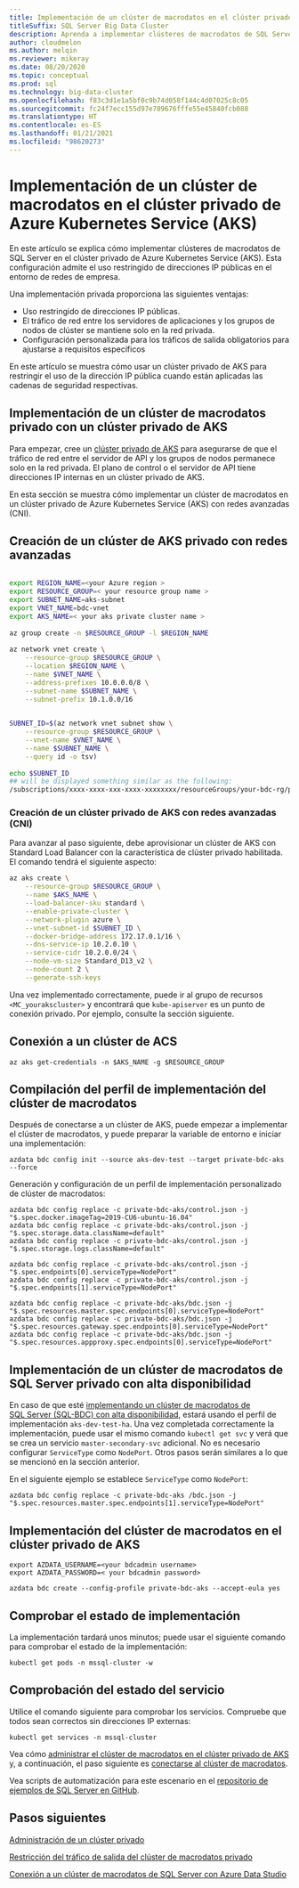 ```yaml
---
title: Implementación de un clúster de macrodatos en el clúster privado de Azure Kubernetes Service (AKS)
titleSuffix: SQL Server Big Data Cluster
description: Aprenda a implementar clústeres de macrodatos de SQL Server con el clúster privado de Azure Kubernetes Service (AKS) con redes avanzadas (CNI).
author: cloudmelon
ms.author: melqin
ms.reviewer: mikeray
ms.date: 08/20/2020
ms.topic: conceptual
ms.prod: sql
ms.technology: big-data-cluster
ms.openlocfilehash: f83c3d1e1a5bf0c9b74d058f144c4d07025c8c05
ms.sourcegitcommit: fc24f7ecc155d97e789676fffe55e45840fcb088
ms.translationtype: HT
ms.contentlocale: es-ES
ms.lasthandoff: 01/21/2021
ms.locfileid: "98620273"
---
```

# <a name="deploy-bdc-in-azure-kubernetes-service-aks-private-cluster"></a>Implementación de un clúster de macrodatos en el clúster privado de Azure Kubernetes Service (AKS)

En este artículo se explica cómo implementar clústeres de macrodatos de SQL Server en el clúster privado de Azure Kubernetes Service (AKS). Esta configuración admite el uso restringido de direcciones IP públicas en el entorno de redes de empresa.

Una implementación privada proporciona las siguientes ventajas:

* Uso restringido de direcciones IP públicas.
* El tráfico de red entre los servidores de aplicaciones y los grupos de nodos de clúster se mantiene solo en la red privada.
* Configuración personalizada para los tráficos de salida obligatorios para ajustarse a requisitos específicos

En este artículo se muestra cómo usar un clúster privado de AKS para restringir el uso de la dirección IP pública cuando están aplicadas las cadenas de seguridad respectivas.

## <a name="deploy-private-bdc-cluster-with-aks-private-cluster"></a>Implementación de un clúster de macrodatos privado con un clúster privado de AKS

Para empezar, cree un [clúster privado de AKS](/azure/aks/private-clusters) para asegurarse de que el tráfico de red entre el servidor de API y los grupos de nodos permanece solo en la red privada. El plano de control o el servidor de API tiene direcciones IP internas en un clúster privado de AKS.

En esta sección se muestra cómo implementar un clúster de macrodatos en un clúster privado de Azure Kubernetes Service (AKS) con redes avanzadas (CNI).

## <a name="create-a-private-aks-cluster-with-advanced-networking"></a>Creación de un clúster de AKS privado con redes avanzadas

```bash

export REGION_NAME=<your Azure region >
export RESOURCE_GROUP=< your resource group name >
export SUBNET_NAME=aks-subnet
export VNET_NAME=bdc-vnet
export AKS_NAME=< your aks private cluster name >
 
az group create -n $RESOURCE_GROUP -l $REGION_NAME
 
az network vnet create \
    --resource-group $RESOURCE_GROUP \
    --location $REGION_NAME \
    --name $VNET_NAME \
    --address-prefixes 10.0.0.0/8 \
    --subnet-name $SUBNET_NAME \
    --subnet-prefix 10.1.0.0/16
 

SUBNET_ID=$(az network vnet subnet show \
    --resource-group $RESOURCE_GROUP \
    --vnet-name $VNET_NAME \
    --name $SUBNET_NAME \
    --query id -o tsv)
 
echo $SUBNET_ID
## will be displayed something similar as the following: 
/subscriptions/xxxx-xxxx-xxx-xxxx-xxxxxxxx/resourceGroups/your-bdc-rg/providers/Microsoft.Network/virtualNetworks/your-aks-vnet/subnets/your-aks-subnet
```

### <a name="create-aks-private-cluster-with-advanced-networking-cni"></a>Creación de un clúster privado de AKS con redes avanzadas (CNI)

Para avanzar al paso siguiente, debe aprovisionar un clúster de AKS con Standard Load Balancer con la característica de clúster privado habilitada. El comando tendrá el siguiente aspecto: 

```bash
az aks create \
    --resource-group $RESOURCE_GROUP \
    --name $AKS_NAME \
    --load-balancer-sku standard \
    --enable-private-cluster \
    --network-plugin azure \
    --vnet-subnet-id $SUBNET_ID \
    --docker-bridge-address 172.17.0.1/16 \
    --dns-service-ip 10.2.0.10 \
    --service-cidr 10.2.0.0/24 \
    --node-vm-size Standard_D13_v2 \
    --node-count 2 \
    --generate-ssh-keys
```

Una vez implementado correctamente, puede ir al grupo de recursos `<MC_yourakscluster>` y encontrará que `kube-apiserver` es un punto de conexión privado. Por ejemplo, consulte la sección siguiente.

## <a name="connect-to-an-aks-cluster"></a>Conexión a un clúster de ACS

```azurecli
az aks get-credentials -n $AKS_NAME -g $RESOURCE_GROUP
```

## <a name="build-big-data-cluster-bdc-deployment-profile"></a>Compilación del perfil de implementación del clúster de macrodatos

Después de conectarse a un clúster de AKS, puede empezar a implementar el clúster de macrodatos, y puede preparar la variable de entorno e iniciar una implementación: 

```azurecli
azdata bdc config init --source aks-dev-test --target private-bdc-aks --force
```

Generación y configuración de un perfil de implementación personalizado de clúster de macrodatos:

```azurecli
azdata bdc config replace -c private-bdc-aks/control.json -j "$.spec.docker.imageTag=2019-CU6-ubuntu-16.04"
azdata bdc config replace -c private-bdc-aks/control.json -j "$.spec.storage.data.className=default"
azdata bdc config replace -c private-bdc-aks/control.json -j "$.spec.storage.logs.className=default"

azdata bdc config replace -c private-bdc-aks/control.json -j "$.spec.endpoints[0].serviceType=NodePort"
azdata bdc config replace -c private-bdc-aks/control.json -j "$.spec.endpoints[1].serviceType=NodePort"

azdata bdc config replace -c private-bdc-aks/bdc.json -j "$.spec.resources.master.spec.endpoints[0].serviceType=NodePort"
azdata bdc config replace -c private-bdc-aks/bdc.json -j "$.spec.resources.gateway.spec.endpoints[0].serviceType=NodePort"
azdata bdc config replace -c private-bdc-aks/bdc.json -j "$.spec.resources.appproxy.spec.endpoints[0].serviceType=NodePort"
```

## <a name="deploy-private-sql-server-big-data-cluster-with-ha"></a>Implementación de un clúster de macrodatos de SQL Server privado con alta disponibilidad

En caso de que esté [implementando un clúster de macrodatos de SQL Server (SQL-BDC) con alta disponibilidad](deployment-high-availability.md), estará usando el perfil de implementación `aks-dev-test-ha`. Una vez completada correctamente la implementación, puede usar el mismo comando `kubectl get svc` y verá que se crea un servicio `master-secondary-svc` adicional. No es necesario configurar `ServiceType` como `NodePort`. Otros pasos serán similares a lo que se mencionó en la sección anterior.

En el siguiente ejemplo se establece `ServiceType` como `NodePort`:

```azurecli
azdata bdc config replace -c private-bdc-aks /bdc.json -j "$.spec.resources.master.spec.endpoints[1].serviceType=NodePort"
```

## <a name="deploy-bdc-in-aks-private-cluster"></a>Implementación del clúster de macrodatos en el clúster privado de AKS

```azurecli
export AZDATA_USERNAME=<your bdcadmin username>
export AZDATA_PASSWORD=< your bdcadmin password>

azdata bdc create --config-profile private-bdc-aks --accept-eula yes
```

## <a name="check-deployment-status"></a>Comprobar el estado de implementación

La implementación tardará unos minutos; puede usar el siguiente comando para comprobar el estado de la implementación: 

```console
kubectl get pods -n mssql-cluster -w
```

## <a name="check-the-service-status"></a>Comprobación del estado del servicio

Utilice el comando siguiente para comprobar los servicios. Compruebe que todos sean correctos sin direcciones IP externas:

```console
kubectl get services -n mssql-cluster
```

Vea cómo [administrar el clúster de macrodatos en el clúster privado de AKS](private-manage.md) y, a continuación, el paso siguiente es [conectarse al clúster de macrodatos](connect-to-big-data-cluster.md).

Vea scripts de automatización para este escenario en el [repositorio de ejemplos de SQL Server en GitHub](https://github.com/microsoft/sql-server-samples/tree/master/samples/features/sql-big-data-cluster/deployment/private-aks).

## <a name="next-steps"></a>Pasos siguientes

[Administración de un clúster privado](private-manage.md)

[Restricción del tráfico de salida del clúster de macrodatos privado](private-restrict-egress-traffic.md)

[Conexión a un clúster de macrodatos de SQL Server con Azure Data Studio](connect-to-big-data-cluster.md)
